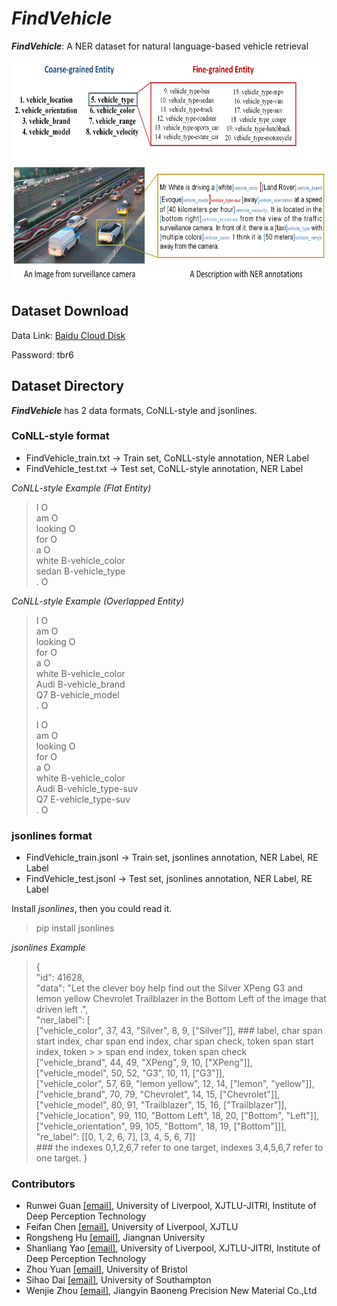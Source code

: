 # ***FindVehicle***
***FindVehicle***: A NER dataset for natural language-based vehicle retrieval

<img src="https://github.com/GuanRunwei/FindVehicle/blob/main/images/ner_types.png" width = "700" height = "360" alt="Entity Types of FindVehicle" align=center />

## Dataset Download
Data Link: [Baidu Cloud Disk](https://pan.baidu.com/s/1NIuDeeIba-eKU5WtIY44nQ)

Password: tbr6

## Dataset Directory
***FindVehicle*** has 2 data formats, CoNLL-style and jsonlines. 
### CoNLL-style format
  - FindVehicle_train.txt -> Train set, CoNLL-style annotation, NER Label
  - FindVehicle_test.txt -> Test set, CoNLL-style annotation, NER Label

*CoNLL-style Example (Flat Entity)*
> I O  <br>
> am O <br>
> looking O  <br>
> for O  <br>
> a O  <br>
> white B-vehicle_color  <br>
> sedan B-vehicle_type  <br>
> . O  <br>

*CoNLL-style Example (Overlapped Entity)*
> I O  <br>
> am O  <br>
> looking O  <br>
> for O  <br>
> a O  <br>
> white B-vehicle_color  <br>
> Audi B-vehicle_brand  <br>
> Q7 B-vehicle_model  <br>
> . O  <br>
> 
>
> I O  <br>
> am O  <br>
> looking O  <br>
> for O  <br>
> a O  <br>
> white B-vehicle_color  <br>
> Audi B-vehicle_type-suv  <br>
> Q7 E-vehicle_type-suv  <br>
> . O  <br>


### jsonlines format
  - FindVehicle_train.jsonl -> Train set, jsonlines annotation, NER Label, RE Label
  - FindVehicle_test.jsonl -> Test set, jsonlines annotation, NER Label, RE Label
 
Install *jsonlines*, then you could read it.
 > pip install jsonlines

*jsonlines Example*

> { <br>
>     "id": 41628,  <br>
>     "data": "Let the clever boy help find out the Silver XPeng G3 and lemon yellow Chevrolet Trailblazer in the Bottom Left of the image that driven left .",   <br>
>     "ner_label": [  <br>
>     ["vehicle_color", 37, 43, "Silver", 8, 9, ["Silver"]],  ### label, char span start index, char span end index, char span check, token span start index, token > > span end index, token span check <br>
>     ["vehicle_brand", 44, 49, "XPeng", 9, 10, ["XPeng"]],   <br>
>     ["vehicle_model", 50, 52, "G3", 10, 11, ["G3"]],   <br>
>     ["vehicle_color", 57, 69, "lemon yellow", 12, 14, ["lemon", "yellow"]],   <br>
>     ["vehicle_brand", 70, 79, "Chevrolet", 14, 15, ["Chevrolet"]],   <br>
>     ["vehicle_model", 80, 91, "Trailblazer", 15, 16, ["Trailblazer"]],   <br>
>     ["vehicle_location", 99, 110, "Bottom Left", 18, 20, ["Bottom", "Left"]],   <br>
>     ["vehicle_orientation", 99, 105, "Bottom", 18, 19, ["Bottom"]]],   <br>
>     "re_label": [[0, 1, 2, 6, 7], [3, 4, 5, 6, 7]]  <br> ### the indexes 0,1,2,6,7 refer to one target, indexes 3,4,5,6,7 refer to one target.
> }

### Contributors
* Runwei Guan [[email]](runwei.guan@liverpool.ac.uk), University of Liverpool, XJTLU-JITRI, Institute of Deep Perception Technology
* Feifan Chen [[email]](sgfchen5@liverpool.ac.uk), University of Liverpool, XJTLU
* Rongsheng Hu [[email]](1033170432@stu.jiangnan.edu.cn), Jiangnan University
* Shanliang Yao [[email]](shanliang.yao@liverpool.ac.uk), University of Liverpool, XJTLU-JITRI, Institute of Deep Perception Technology
* Zhou Yuan [[email]](peter.yuan70@gmail.com), University of Bristol
* Sihao Dai [[email]](daisihao0812@hotmail.com), University of Southampton
* Wenjie Zhou [[email]](Zhou-wenjie-jay@hotmail.com), Jiangyin Baoneng Precision New Material Co.,Ltd

